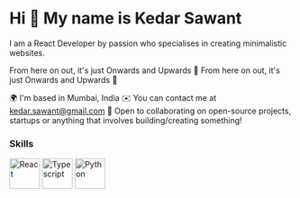 

Hi 👋 My name is Kedar Sawant
==============================

I am a React Developer by passion who specialises in creating minimalistic websites.

From here on out, it's just Onwards and Upwards 🚀
From here on out, it's just Onwards and Upwards 🚀 


🌍  I'm based in Mumbai, India
✉️  You can contact me at kedar.sawant@gmail.com
🤝 Open to collaborating on open-source projects, startups or anything that involves building/creating something!

### Skills

<p align="left">
<a href="https://reactjs.org/" target="_blank" rel="noreferrer"><img src="https://raw.githubusercontent.com/danielcranney/readme-generator/main/public/icons/skills/react-colored.svg" width="54" height="54" alt="React" /></a>
<a href="https://www.javascript.com/" target="_blank" rel="noreferrer"><img src="https://raw.githubusercontent.com/danielcranney/readme-generator/main/public/icons/skills/javascript-colored.svg" width="54" height="54" alt="Typescript" /></a>
<a href="https://www.python.org/" target="_blank" rel="noreferrer"><img src="https://raw.githubusercontent.com/danielcranney/readme-generator/main/public/icons/skills/python-colored.svg" width="54" height="54" alt="Python" /></a>
</p>






